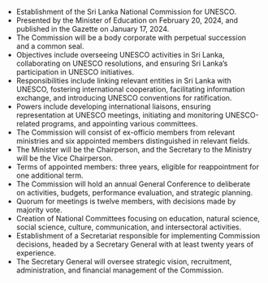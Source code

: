 - Establishment of the Sri Lanka National Commission for UNESCO.
- Presented by the Minister of Education on February 20, 2024, and published in the Gazette on January 17, 2024.
- The Commission will be a body corporate with perpetual succession and a common seal.
- Objectives include overseeing UNESCO activities in Sri Lanka, collaborating on UNESCO resolutions, and ensuring Sri Lanka’s participation in UNESCO initiatives.
- Responsibilities include linking relevant entities in Sri Lanka with UNESCO, fostering international cooperation, facilitating information exchange, and introducing UNESCO conventions for ratification.
- Powers include developing international liaisons, ensuring representation at UNESCO meetings, initiating and monitoring UNESCO-related programs, and appointing various committees.
- The Commission will consist of ex-officio members from relevant ministries and six appointed members distinguished in relevant fields.
- The Minister will be the Chairperson, and the Secretary to the Ministry will be the Vice Chairperson.
- Terms of appointed members: three years, eligible for reappointment for one additional term.
- The Commission will hold an annual General Conference to deliberate on activities, budgets, performance evaluation, and strategic planning.
- Quorum for meetings is twelve members, with decisions made by majority vote.
- Creation of National Committees focusing on education, natural science, social science, culture, communication, and intersectoral activities.
- Establishment of a Secretariat responsible for implementing Commission decisions, headed by a Secretary General with at least twenty years of experience.
- The Secretary General will oversee strategic vision, recruitment, administration, and financial management of the Commission.
